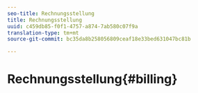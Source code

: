 ```yaml
---
seo-title: Rechnungsstellung
title: Rechnungsstellung
uuid: c459db85-f0f1-4757-a874-7ab580c07f9a
translation-type: tm+mt
source-git-commit: bc35da8b258056809ceaf18e33bed631047bc81b

---
```



# Rechnungsstellung{#billing}

